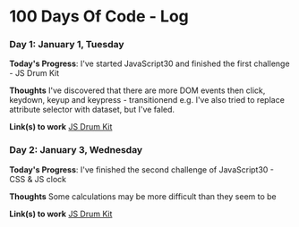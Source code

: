 # 100 Days Of Code - Log

### Day 1: January 1, Tuesday

**Today's Progress**: I've started JavaScript30 and finished the first challenge - JS Drum Kit

**Thoughts** I've discovered that there are more DOM events then click, keydown, keyup and keypress - transitionend e.g. I've also tried to replace attribute selector with dataset, but I've faled.

**Link(s) to work**
[JS Drum Kit](https://github.com/dominikmanowski/javascript30/tree/master/01%20-%20JavaScript%20Drum%20Kit)

### Day 2: January 3, Wednesday

**Today's Progress**: I've finished the second challenge of JavaScript30 - CSS & JS clock

**Thoughts** Some calculations may be more difficult than they seem to be

**Link(s) to work**
[JS Drum Kit](https://github.com/dominikmanowski/javascript30/tree/master/02%20-%20JS%20and%20CSS%20Clock)
